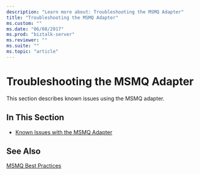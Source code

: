 ```yaml
---
description: "Learn more about: Troubleshooting the MSMQ Adapter"
title: "Troubleshooting the MSMQ Adapter"
ms.custom: ""
ms.date: "06/08/2017"
ms.prod: "biztalk-server"
ms.reviewer: ""
ms.suite: ""
ms.topic: "article"
---
```

# Troubleshooting the MSMQ Adapter
This section describes known issues using the MSMQ adapter.

## In This Section

-   [Known Issues with the MSMQ Adapter](../core/known-issues-with-the-msmq-adapter.md)

## See Also
[MSMQ Best Practices](/dotnet/framework/wcf/feature-details/best-practices-for-queued-communication)
